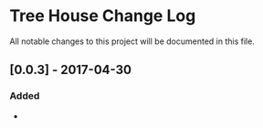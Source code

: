 # Tree House Change Log
All notable changes to this project will be documented in this file. 

## [0.0.3] - 2017-04-30
### Added
- 